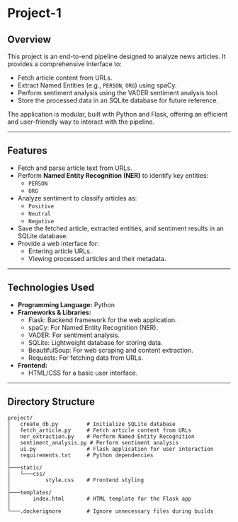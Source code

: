 # **Project-1**

## **Overview**

This project is an end-to-end pipeline designed to analyze news articles. It provides a comprehensive interface to:
- Fetch article content from URLs.
- Extract Named Entities (e.g., `PERSON`, `ORG`) using spaCy.
- Perform sentiment analysis using the VADER sentiment analysis tool.
- Store the processed data in an SQLite database for future reference.

The application is modular, built with Python and Flask, offering an efficient and user-friendly way to interact with the pipeline.

---

## **Features**

- Fetch and parse article text from URLs.
- Perform **Named Entity Recognition (NER)** to identify key entities:
  - `PERSON`
  - `ORG`
- Analyze sentiment to classify articles as:
  - `Positive`
  - `Neutral`
  - `Negative`
- Save the fetched article, extracted entities, and sentiment results in an SQLite database.
- Provide a web interface for:
  - Entering article URLs.
  - Viewing processed articles and their metadata.

---

## **Technologies Used**

- **Programming Language:** Python
- **Frameworks & Libraries:**
  - Flask: Backend framework for the web application.
  - spaCy: For Named Entity Recognition (NER).
  - VADER: For sentiment analysis.
  - SQLite: Lightweight database for storing data.
  - BeautifulSoup: For web scraping and content extraction.
  - Requests: For fetching data from URLs.
- **Frontend:**
  - HTML/CSS for a basic user interface.

---

## **Directory Structure**

```plaintext
project/
│   create_db.py         # Initialize SQLite database
│   fetch_article.py     # Fetch article content from URLs
│   ner_extraction.py    # Perform Named Entity Recognition
│   sentiment_analysis.py # Perform sentiment analysis
│   ui.py                # Flask application for user interaction
│   requirements.txt     # Python dependencies
│
├───static/
│   └───css/
│           style.css    # Frontend styling
│
├───templates/
│       index.html       # HTML template for the Flask app
│
└───.dockerignore        # Ignore unnecessary files during builds
